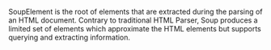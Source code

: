 SoupElement is the root of elements that are extracted during the parsing of an HTML document. Contrary to traditional HTML Parser, Soup produces a limited set of elements which approximate the HTML elements but supports querying and extracting information. 